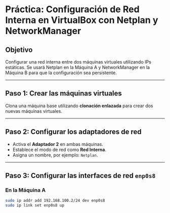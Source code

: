 # Práctica: Configuración de Red Interna en VirtualBox con Netplan y NetworkManager

## Objetivo

Configurar una red interna entre dos máquinas virtuales utilizando IPs estáticas. Se usará Netplan en la Máquina A y NetworkManager en la Máquina B para que la configuración sea persistente.

---

## Paso 1: Crear las máquinas virtuales

Clona una máquina base utilizando **clonación enlazada** para crear dos nuevas máquinas virtuales.

---

## Paso 2: Configurar los adaptadores de red

- Activa el **Adaptador 2** en ambas máquinas.
- Establece el modo de red como **Red Interna**.
- Asigna un nombre, por ejemplo: `Netplan`.

---

## Paso 3: Configurar las interfaces de red `enp0s8`

### En la Máquina A

```bash
sudo ip addr add 192.168.100.2/24 dev enp0s8
sudo ip link set enp0s8 up
